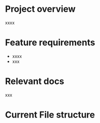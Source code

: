 # Project overview 

xxxx 

# Feature requirements 

- xxxx 
- xxx 

# Relevant docs 

xxx 

# Current File structure 